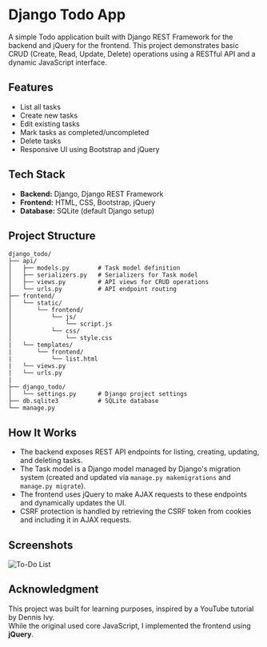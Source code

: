 # Django Todo App

A simple Todo application built with Django REST Framework for the backend and jQuery for the frontend. This project demonstrates basic CRUD (Create, Read, Update, Delete) operations using a RESTful API and a dynamic JavaScript interface.

## Features

- List all tasks
- Create new tasks
- Edit existing tasks
- Mark tasks as completed/uncompleted
- Delete tasks
- Responsive UI using Bootstrap and jQuery

## Tech Stack

- **Backend:** Django, Django REST Framework
- **Frontend:** HTML, CSS, Bootstrap, jQuery
- **Database:** SQLite (default Django setup)

## Project Structure

```
django_todo/
├── api/
│   ├── models.py        # Task model definition
│   ├── serializers.py   # Serializers for Task model
│   ├── views.py         # API views for CRUD operations
│   └── urls.py          # API endpoint routing
├── frontend/
│   └── static/
│       └── frontend/
│           └── js/
│               └── script.js
│           └── css/
│               └── style.css
|   └── templates/
|       └── frontend/
|           └── list.html
|   └── views.py
|   └── urls.py  
|   
├── django_todo/
│   └── settings.py      # Django project settings
├── db.sqlite3           # SQLite database
└── manage.py
```

## How It Works

- The backend exposes REST API endpoints for listing, creating, updating, and deleting tasks.
- The Task model is a Django model managed by Django's migration system (created and updated via `manage.py makemigrations` and `manage.py migrate`).
- The frontend uses jQuery to make AJAX requests to these endpoints and dynamically updates the UI.
- CSRF protection is handled by retrieving the CSRF token from cookies and including it in AJAX requests.


## Screenshots
![To-Do List](https://github.com/user-attachments/assets/67d1c9a0-0780-46dd-84d5-9f51be2aa891)



## Acknowledgment
This project was built for learning purposes, inspired by a YouTube tutorial by Dennis Ivy.  
While the original used core JavaScript, I implemented the frontend using **jQuery**.
